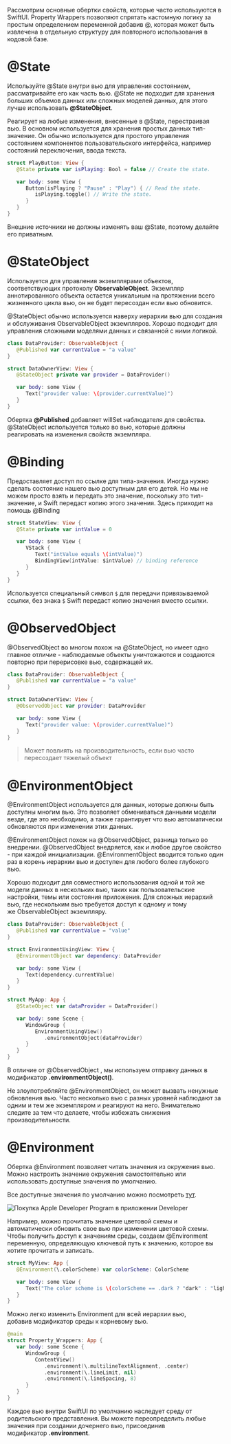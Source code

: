 Рассмотрим основные обертки свойств, которые часто используются в SwiftUI. 
Property Wrappers позволяют спрятать кастомную логику за простым определением переменной добавив @, которая может быть извлечена в отдельную структуру для повторного использования в кодовой базе.

# @State

Используйте @State внутри вью для управления состоянием, рассматривайте его как часть вью. @State не подходит для хранения больших объемов данных или сложных моделей данных, для этого лучше использовать **@StateObject**.

Реагирует на любые изменения, внесенные в @State, перестраивая вью. В основном используется для хранения простых данных тип-значение. Он обычно используется для простого управления состоянием компонентов пользовательского интерфейса, например состояний переключения, ввода текста.

```swift
struct PlayButton: View {
   @State private var isPlaying: Bool = false // Create the state.

   var body: some View {
      Button(isPlaying ? "Pause" : "Play") { // Read the state.
         isPlaying.toggle() // Write the state.
      }
   }
}
```

Внешние источники не должны изменять ваш @State, поэтому делайте его приватным.

# @StateObject

Используется для управления экземплярами объектов, соответствующих протоколу **ObservableObject**. Экземпляр аннотированного объекта остается уникальным на протяжении всего жизненного цикла вью, он не будет пересоздан если вью обновится.

@StateObject обычно используется наверху иерархии вью для создания и обслуживания ObservableObject экземпляров. Хорошо подходит для управления сложными моделями данных и связанной с ними логикой.

```swift
class DataProvider: ObservableObject {
   @Published var currentValue = "a value"
}

struct DataOwnerView: View {
   @StateObject private var provider = DataProvider()

   var body: some View {
      Text("provider value: \(provider.currentValue)")
   }
}
```

Обертка **@Published** добавляет willSet наблюдателя для свойства. @StateObject используется только во вью, которые должны реагировать на изменения свойств экземпляра.

# @Binding

Предоставляет доступ по ссылке для типа-значения. Иногда нужно сделать состояние нашего вью доступным для его детей. Но мы не можем просто взять и передать это значение, поскольку это тип-значение, и Swift передаст копию этого значения. Здесь приходит на помощь @Binding

```swift
struct StateView: View {
   @State private var intValue = 0

   var body: some View {
      VStack {
         Text("intValue equals \(intValue)")
         BindingView(intValue: $intValue) // binding reference
      }
   }
}
```

Используется специальный символ `$` для передачи привязываемой ссылки, без знака `$` Swift передаст копию значения вместо ссылки.

# @ObservedObject

@ObservedObject во многом похож на @StateObject, но имеет одно главное отличие - наблюдаемые объекты уничтожаются и создаются повторно при перерисовке вью, содержащей их.

```swift
class DataProvider: ObservableObject {
   @Published var currentValue = "a value"
}

struct DataOwnerView: View {
   @ObservedObject var provider: DataProvider

   var body: some View {
      Text("provider value: \(provider.currentValue)")
   }
}
```

> Может повлиять на производительность, если вью часто пересоздает тяжелый объект

# @EnvironmentObject

@EnvironmentObject используется для данных, которые должны быть доступны многим вью. Это позволяет обмениваться данными модели везде, где это необходимо, а также гарантирует что вью автоматически обновляются при изменении этих данных.

@EnvironmentObject похож на @ObservedObject, разница только во внедрении. @ObservedObject внедряется, как и любое другое свойство - при каждой инициализации. @EnvironmentObject вводится только один раз в корень иерархии вью и доступен для любого более глубокого вью.

Хорошо подходит для совместного использования одной и той же модели данных в нескольких вью, таких как пользовательские настройки, темы или состояния приложения. Для сложных иерархий вью, где нескольким вью требуется доступ к одному и тому же ObservableObject экземпляру.

```swift
class DataProvider: ObservableObject {
   @Published var currentValue = "value"
}

struct EnvironmentUsingView: View {
   @EnvironmentObject var dependency: DataProvider

   var body: some View {
      Text(dependency.currentValue)
   }
}

struct MyApp: App {
   @StateObject var dataProvider = DataProvider()

   var body: some Scene {
      WindowGroup {
         EnvironmentUsingView()
            .environmentObject(dataProvider)
      }
   }
}
```

В отличие от @ObservedObject , мы используем отправку данных в модификатор **.environmentObject()**.

Не злоупотребляйте @EnvironmentObject, он может вызвать ненужные обновления вью. Часто несколько вью с разных уровней наблюдают за одним и тем же экземпляром и реагируют на него. Внимательно следите за тем что делаете, чтобы избежать снижения производительности.

# @Environment

Обертка @Environment позволяет читать значения из окружения вью. Можно настроить значение окружения самостоятельно или использовать доступные значения по умолчанию.

Все доступные значения по умолчанию можно посмотреть [тут](https://developer.apple.com/documentation/swiftui/environmentvalues).

![Покупка Apple Developer Program в приложении Developer](https://cdn.sparrowcode.io/tutorials/difference-property-wrappers-in-swiftui/environment-default.png)

Например, можно прочитать значение цветовой схемы и автоматически обновить свое вью при изменении цветовой схемы. Чтобы получить доступ к значениям среды, создаем @Environment переменную, определяющую ключевой путь к значению, которое вы хотите прочитать и записать.

```swift
struct MyView: App {
   @Environment(\.colorScheme) var colorScheme: ColorScheme

   var body: some View {
      Text("The color scheme is \(colorScheme == .dark ? "dark" : "light")")
   }
}
```

Можно легко изменить Environment для всей иерархии вью, добавив модификатор среды к корневому вью.

```swift
@main
struct Property_Wrappers: App {
   var body: some Scene {
      WindowGroup {
         ContentView()
            .environment(\.multilineTextAlignment, .center)
            .environment(\.lineLimit, nil)
            .environment(\.lineSpacing, 8)
      }
   }
}
```

Каждое вью внутри SwiftUI по умолчанию наследует среду от родительского представления. Вы можете переопределить любые значения при создании дочернего вью, присоединив модификатор **.environment**.